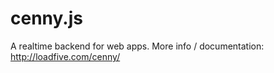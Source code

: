 cenny.js
========

A realtime backend for web apps.
More info / documentation: http://loadfive.com/cenny/
